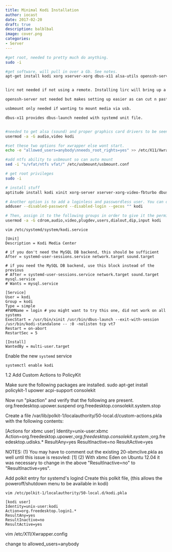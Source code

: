 ```yaml
---
title: Minimal Kodi Installation
author: iocast
date: 2017-02-20
draft: true
description: balblbal
image: cover.png
categories:
- Server
---
```


```bash
#get root, needed to pretty much do anything.
sudo -i

#get software, will pull in over a Gb. See notes.
apt-get install kodi xorg xserver-xorg dbus-x11 alsa-utils openssh-server usbmount lirc


lirc not needed if not using a remote. Installing lirc will bring up a ncurses menu , have to manually select your IR remote. Wihout lirc it uses kernel only which makes remote emulate a keyboard, not much use.

openssh-server not needed but makes setting up easier as can cut n paste below bits in more easily via an ssh connection.

usbmount only needed if wanting to mount media via usb.

dbus-x11 provides dbus-launch needed with systemd unit file.


#needed to get alsa (sound) and proper graphics card drivers to be seen/used by kodi.
usermod -a -G audio,video kodi

#set these two options for xwrapper else wont start.
echo -e "allowed_users=anybody\nneeds_root_rights=yes" >> /etc/X11/Xwrapper.config

#add ntfs ability to usbmount so can auto mount
sed -i "s/vfat/ntfs vfat/" /etc/usbmount/usbmount.conf
```


```bash
# get root privileges
sudo -i

# install stuff
aptitude install kodi xinit xorg-server xserver-xorg-video-fbturbo dbus-x11

# Another option is to add a loginless and passwordless user. You can do so by running
adduser --disabled-password --disabled-login --gecos "" kodi

# Then, assign it to the following groups in order to give it the permissions it needs.
usermod -a -G cdrom,audio,video,plugdev,users,dialout,dip,input kodi
```




```
vim /etc/systemd/system/kodi.service
```

```
[Unit]
Description = Kodi Media Center

# if you don't need the MySQL DB backend, this should be sufficient
After = systemd-user-sessions.service network.target sound.target

# if you need the MySQL DB backend, use this block instead of the previous
# After = systemd-user-sessions.service network.target sound.target mysql.service
# Wants = mysql.service

[Service]
User = kodi
Group = kodi
Type = simple
#PAMName = login # you might want to try this one, did not work on all systems
ExecStart = /usr/bin/xinit /usr/bin/dbus-launch --exit-with-session /usr/bin/kodi-standalone -- :0 -nolisten tcp vt7
Restart = on-abort
RestartSec = 5

[Install]
WantedBy = multi-user.target

```



Enable the new `systemd` service

```
systemctl enable kodi
```



1.2 Add Custom Actions to PolicyKit

Make sure the following packages are installed.
sudo apt-get install policykit-1 upower acpi-support consolekit

Now run "pkaction" and verify that the following are present.
org.freedesktop.upower.suspend
org.freedesktop.consolekit.system.stop

Create a file /var/lib/polkit-1/localauthority/50-local.d/custom-actions.pkla with the following contents:

[Actions for xbmc user]
Identity=unix-user:xbmc
Action=org.freedesktop.upower.*;org.freedesktop.consolekit.system.*;org.freedesktop.udisks.*
ResultAny=yes
ResultInactive=no
ResultActive=yes


NOTES:
(1) You may have to comment out the existing 20-xbmclive.pkla as well until this issue is resovled: [1]
(2) With xbmc Eden on Ubuntu 12.04 it was necessary to change in the above "ResultInactive=no" to "ResultInactive=yes".


Add polkit entry for systemd's logind
Create this polkit file, (this allows the poweroff/shutdown menu to be available in kodi)

```
vim /etc/polkit-1/localauthority/50-local.d/kodi.pkla
```

```
[kodi user]
Identity=unix-user:kodi
Action=org.freedesktop.login1.*
ResultAny=yes
ResultInactive=no
ResultActive=yes
```


vim /etc/X11/Xwrapper.config

change to
allowed_users=anybody
